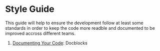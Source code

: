 <!-- DOCTOC SKIP -->
# Style Guide

This guide will help to ensure the development follow at least some standards in order to keep the code more readble and documented to be improved accross different teams. 


1. [Documenting Your Code](/las-docs/style-guide/documenting-your-code.md#readme): Docblocks
